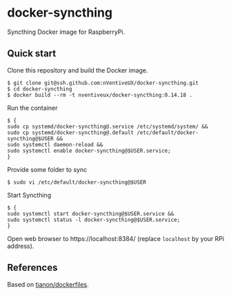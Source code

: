 # docker-syncthing

Syncthing Docker image for RaspberryPi.

## Quick start

Clone this repository and build the Docker image.

```shell
$ git clone git@ssh.github.com:nVentiveUX/docker-syncthing.git
$ cd docker-syncthing
$ docker build --rm -t nventiveux/docker-syncthing:0.14.18 .
```

Run the container

```shell
$ {
sudo cp systemd/docker-syncthing@.service /etc/systemd/system/ &&
sudo cp systemd/docker-syncthing@.default /etc/default/docker-syncthing@$USER &&
sudo systemctl daemon-reload &&
sudo systemctl enable docker-syncthing@$USER.service;
}
```

Provide some folder to sync

```shell
$ sudo vi /etc/default/docker-syncthing@$USER
```

Start Syncthing

```shell
$ {
sudo systemctl start docker-syncthing@$USER.service &&
sudo systemctl status -l docker-syncthing@$USER.service;
}
```

Open web browser to https://localhost:8384/ (replace `localhost` by your RPi address).

## References

Based on [tianon/dockerfiles](https://github.com/tianon/dockerfiles).
